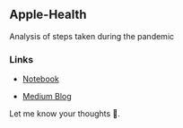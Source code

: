 ## Apple-Health
Analysis of steps taken during the pandemic

### Links

* [Notebook](https://nbviewer.jupyter.org/github/sank3t/Apple-Health/blob/main/Health%20Data%20Analysis.ipynb)

* [Medium Blog](https://sanketsharma2196.medium.com/pandemic-and-the-step-count-data-storytelling-cc1a51ef22b)

Let me know your thoughts 🙂.
